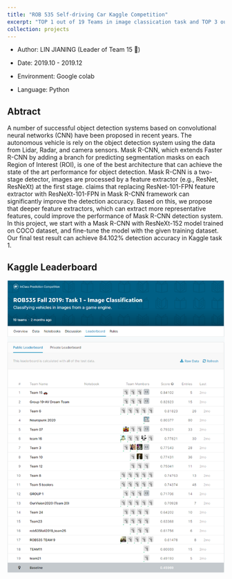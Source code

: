 ```yaml
---
title: "ROB 535 Self-driving Car Kaggle Competition"
excerpt: "TOP 1 out of 19 Teams in image classication task and TOP 3 out of 13 Teams in vehicle localization task. <br/><img src='/images/rob535/kaggle-out.png' width='600'>"
collection: projects
---
```


- Author: LIN JIANING (Leader of Team 15 🚗)

- Date: 2019.10 - 2019.12

- Environment: Google colab

- Language: Python

## Abtract
A number of successful object detection systems based on convolutional neural networks (CNN) have been proposed in recent years. The autonomous vehicle is rely on the object detection system using the data from Lidar, Radar, and camera sensors. Mask R-CNN, which extends Faster R-CNN by adding a branch for predicting segmentation masks on each Region of Interest (ROI), is one of the best architecture that can achieve the state of the art performance for object detection. Mask R-CNN is a two-stage detector, images are processed by a feature extractor (e.g., ResNet, ResNeXt) at the first stage. claims that replacing ResNet-101-FPN feature extractor with ResNeXt-101-FPN in Mask R-CNN framework can significantly improve the detection accuracy. Based on this, we propose that deeper feature extractors, which can extract more representative features, could improve the performance of Mask R-CNN detection system. In this project, we start with a Mask R-CNN with ResNeXt-152 model trained on COCO dataset, and fine-tune the model with the given training dataset. Our final test result can achieve 84.102\% detection accuracy in Kaggle task 1.

## Kaggle Leaderboard
<img src='/images/rob535/kaggle.png' width='600'>

